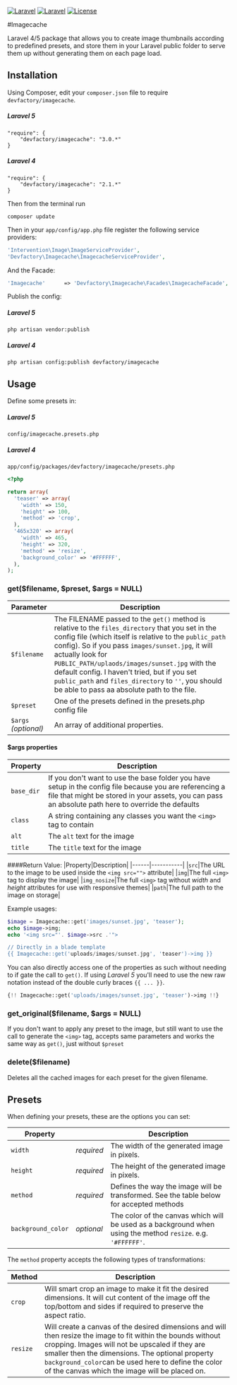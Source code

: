 [![Laravel](https://img.shields.io/badge/Laravel-4.0-orange.svg?style=flat-square)](http://laravel.com)
[![Laravel](https://img.shields.io/badge/Laravel-5.0-orange.svg?style=flat-square)](http://laravel.com)
[![License](http://img.shields.io/badge/license-MIT-brightgreen.svg?style=flat-square)](https://tldrlegal.com/license/mit-license)

#Imagecache

Laravel 4/5 package that allows you to create image thumbnails according to predefined presets, and store them in your Laravel public folder to serve them up without generating them on each page load.

## Installation

Using Composer, edit your `composer.json` file to require `devfactory/imagecache`.

##### Laravel 5

	"require": {
		"devfactory/imagecache": "3.0.*"
	}

##### Laravel 4

	"require": {
		"devfactory/imagecache": "2.1.*"
	}

Then from the terminal run

    composer update

Then in your `app/config/app.php` file register the following service providers:

```php
'Intervention\Image\ImageServiceProvider',
'Devfactory\Imagecache\ImagecacheServiceProvider',
```

And the Facade:

```php
'Imagecache'      => 'Devfactory\Imagecache\Facades\ImagecacheFacade',
```
Publish the config:

##### Laravel  5

    php artisan vendor:publish

##### Laravel 4

    php artisan config:publish devfactory/imagecache

## Usage

Define some presets in:

##### Laravel  5
`config/imagecache.presets.php`

##### Laravel  4
`app/config/packages/devfactory/imagecache/presets.php`

```php
<?php

return array(
  'teaser' => array(
    'width' => 150,
    'height' => 100,
    'method' => 'crop',
  ),
  '465x320' => array(
    'width' => 465,
    'height' => 320,
    'method' => 'resize',
    'background_color' => '#FFFFFF',
  ),
);
```

### get($filename, $preset, $args = NULL)

|Parameter|Description|
|------|-----------|
|`$filename`|The FILENAME passed to the `get()` method is relative to the `files_directory` that you set in the config file (which itself is relative to the `public_path` config). So if you pass `images/sunset.jpg`, it will actually look for `PUBLIC_PATH/uplaods/images/sunset.jpg` with the default config. I haven't tried, but if you set `public_path` and `files_directory` to `''`, you should be able to pass aa absolute path to the file.|
|`$preset`|One of the presets defined in the presets.php config file|
|`$args` *(optional)*|An array of additional properties.|

#### $args properties

|Property|Description|
|------|-----------|
|`base_dir`|If you don't want to use the base folder you have setup in the config file because you are referencing a file that might be stored in your assets, you can pass an absolute path here to override the defaults|
|`class`|A string containing any classes you want the `<img>` tag to contain|
|`alt`|The `alt` text for the image|
|`title`|The `title` text for the image|

####Return Value:
|Property|Description|
|------|-----------|
|`src`|The URL to the image to be used inside the `<img src="">` attribute|
|`img`|The full `<img>` tag to display the image|
|`img_nosize`|The full `<img>` tag without *width* and *height* attributes for use with responsive themes|
|`path`|The full path to the image on storage|

Example usages:

```php
$image = Imagecache::get('images/sunset.jpg', 'teaser');
echo $image->img;
echo '<img src="'. $image->src .'">

// Directly in a blade template
{{ Imagecache::get('uploads/images/sunset.jpg', 'teaser')->img }}
```
You can also directly access one of the properties as such without needing to if gate the call to `get()`. If using *Laravel 5* you'll need to use the new raw notation instead of the double curly braces `{{ ... }}`.

```php
{!! Imagecache::get('uploads/images/sunset.jpg', 'teaser')->img !!}
```

### get_original($filename, $args = NULL)

If you don't want to apply any preset to the image, but still want to use the call to generate the `<img>` tag, accepts same parameters and works the same way as `get()`, just without `$preset`

### delete($filename)

Deletes all the cached images for each preset for the given filename.

## Presets

When defining your presets, these are the options you can set:

| Property || Description |
|--------|----|-------------|
|`width`|*required*|The width of the generated image in pixels.|
|`height`|*required*|The height of the generated image in pixels.|
|`method`|*required*|Defines the way the image will be transformed. See the table below for accepted methods|
|`background_color`|*optional*|The color of the canvas which will be used as a background when using the method `resize`. e.g. `'#FFFFFF'`.|

The `method` property accepts the following types of transformations:

|Method|Description|
|------|-----------|
|`crop`|Will smart crop an image to make it fit the desired dimensions. It will cut content of the image off the top/bottom and sides if required to preserve the aspect ratio.|
|`resize`|Will create a canvas of the desired dimensions and will then resize the image to fit within the bounds without cropping. Images will not be upscaled if they are smaller then the dimensions. The optional property `background_color`can be used here to define the color of the canvas which the image will be placed on.|

